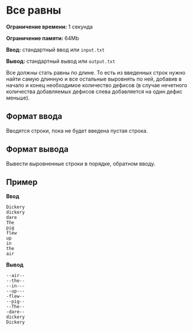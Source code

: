 # Все равны

**Ограничение времени:** 1 секунда

**Ограничение памяти:** 64Mb

**Ввод:** стандартный ввод или `input.txt`

**Вывод:** стандартный вывод или `output.txt`

Все должны стать равны по длине. То есть из введенных строк нужно найти самую длинную и все остальные выровнять по ней, добавив в начало и конец необходимое количество дефисов (в случае нечетного количества добавляемых дефисов слева добавляется на один дефис меньше).

## Формат ввода

Вводятся строки, пока не будет введена пустая строка.

## Формат вывода

Вывести выровненные строки в порядке, обратном вводу.

## Пример

**Ввод**
```
Dickery
dickery
dare
The
pig
flew
up
in
the
air
```

**Вывод**
```
--air--
--the--
--in---
--up---
-flew--
--pig--
--The--
-dare--
dickery
Dickery
```